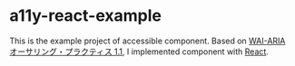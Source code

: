 # a11y-react-example
This is the example project of accessible component. Based on [WAI-ARIA オーサリング・プラクティス 1.1](https://waic.jp/docs/2019/NOTE-wai-aria-practices-1.1-20190207/), I implemented component with [React](https://github.com/facebook/react/).


